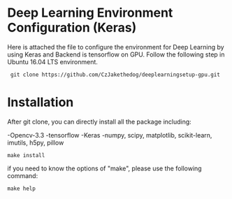 # Deep Learning Environment Configuration (Keras)

Here is attached the file to configure the environment for Deep Learning by using Keras and Backend is tensorflow on GPU. Follow the following step in Ubuntu 16.04 LTS environment.
```
 git clone https://github.com/CzJakethedog/deeplearningsetup-gpu.git
```

# Installation

After git clone, you can directly install all the package including:

-Opencv-3.3
-tensorflow
-Keras
-numpy, scipy, matplotlib, scikit-learn, imutils, h5py, pillow
```
make install
```
if you need to know the options of "make", please use the following command:
```
make help
```
